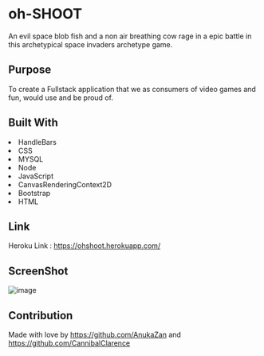 # oh-SHOOT

An evil space blob fish and a non air breathing cow rage in a epic battle in this archetypical space invaders archetype game.
 
## Purpose
To create a Fullstack application that we as consumers of video games and fun, would use and be proud of.

## Built With
<li>
HandleBars
</li>
<li>
CSS
</li>
<li>
MYSQL
</li>
<li>
Node
</li>
<li>
JavaScript
</li>
<li>
CanvasRenderingContext2D
</li>
<li>
Bootstrap
</li>
<li>
HTML
</li>

## Link
Heroku Link : https://ohshoot.herokuapp.com/

## ScreenShot
![image](https://user-images.githubusercontent.com/100390351/178166133-0442ccca-ef72-4b24-8e2e-ddee3fdf1679.png)

## Contribution
Made with love by https://github.com/AnukaZan
and https://github.com/CannibalClarence
